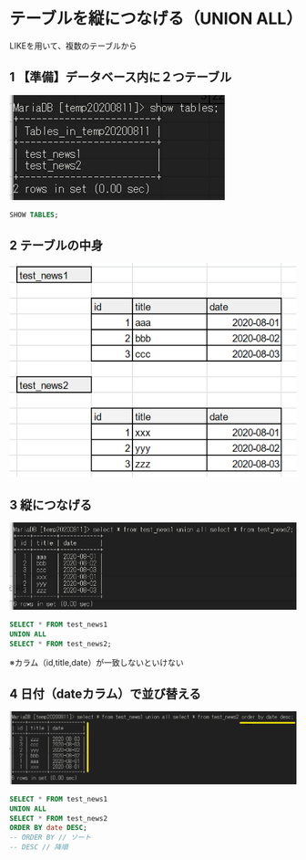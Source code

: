 # テーブルを縦につなげる（UNION ALL）

LIKEを用いて、複数のテーブルから


## 1 【準備】データベース内に２つテーブル

![2](images/unionall2.png)

```SQL
SHOW TABLES;
```

## 2 テーブルの中身

![1](images/unionall1.png)


## 3 縦につなげる
![3](images/unionall3.png)

```SQL
SELECT * FROM test_news1
UNION ALL
SELECT * FROM test_news2;
```

※カラム（id,title,date）が一致しないといけない


## 4 日付（dateカラム）で並び替える
![4](images/unionall4.png)

```SQL
SELECT * FROM test_news1
UNION ALL
SELECT * FROM test_news2
ORDER BY date DESC;
-- ORDER BY // ソート
-- DESC // 降順
```
